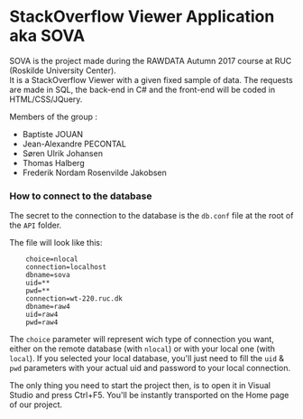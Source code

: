 # StackOverflow Viewer Application aka SOVA

SOVA is the project made during the RAWDATA Autumn 2017 course at RUC (Roskilde University Center).  
It is a StackOverflow Viewer with a given fixed sample of data. The requests are made in SQL, the back-end in C# and the front-end will be coded in HTML/CSS/JQuery.

Members of the group :
  * Baptiste JOUAN
  * Jean-Alexandre PECONTAL
  * Søren Ulrik Johansen
  * Thomas Halberg
  * Frederik Nordam Rosenvilde Jakobsen

### How to connect to the database

The secret to the connection to the database is the `db.conf` file at the root of the `API` folder.  
  
The file will look like this:  
```
    choice=nlocal
    connection=localhost
    dbname=sova
    uid=**
    pwd=**
    connection=wt-220.ruc.dk
    dbname=raw4
    uid=raw4
    pwd=raw4
```

The `choice` parameter will represent wich type of connection you want, either on the remote database (with `nlocal`) or with your local one (with `local`). If you selected your local database, you'll just need to fill the `uid` & `pwd` parameters with your actual uid and password to your local connection.  

The only thing you need to start the project then, is to open it in Visual Studio and press Ctrl+F5. You'll be instantly transported on the Home page of our project.
